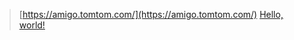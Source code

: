 > [https://amigo.tomtom.com/](https://amigo.tomtom.com/)
> <a href="http://example.com/" target="_blank">Hello, world!</a>

